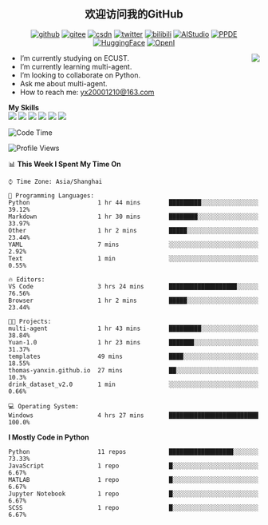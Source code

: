 <h2 align="center"> 欢迎访问我的GitHub</h2>

<p align="center">
  <a href="https://github.com/thomas-yanxin"><img src="https://img.shields.io/badge/GitHub-24292e" alt="github"></a>
  <a href="https://gitee.com/yanxin_thomas"><img src="https://img.shields.io/badge/Gitee-fe7300" alt="gitee"></a>
  <a href="https://blog.csdn.net/Mefishes"><img src="https://img.shields.io/badge/CSDN-cf000e" alt="csdn"></a>
  <a href="https://twitter.com/thomas_yanxin"><img src="https://img.shields.io/badge/Twitter-6495ED" alt="twitter"></a>
  <a href="https://space.bilibili.com/438539054?from=search&seid=8236420690670187274"><img src="https://img.shields.io/badge/-bilibili-blue" alt="bilibili"></a>
  <a href="https://aistudio.baidu.com/aistudio/personalcenter/thirdview/383005"><img src="https://img.shields.io/badge/-AIStudio-9cf" alt="AIStudio"></a>
  <a href="https://www.paddlepaddle.org.cn/ppdemd?n=/ppdemd/%E9%A2%9C%E9%91%AB"><img src="https://img.shields.io/badge/-PPDE-brightgreen" alt="PPDE"></a>
  <a href="https://huggingface.co/thomas-yanxin"><img src="https://img.shields.io/badge/-HuggingFace-yellow" alt="HuggingFace"></a>
  <a href="https://git.openi.org.cn/thomas-yanxin"><img src="https://img.shields.io/badge/-OpenI-337AFF" alt="OpenI"></a>
 
</p>

 <img align="right" src="https://github-readme-stats.vercel.app/api?username=thomas-yanxin&count_private=true&show_icons=true&bg_color=15,f2f7fd,E0EAFC" />


<!--
**thomas-yanxin/thomas-yanxin** is a  _special_  repository because its `README.md` (this file) appears on your GitHub profile.

Here are some ideas to get you started:
-->

-  I’m currently studying on ECUST.
-  I’m currently learning multi-agent.
-  I’m looking to collaborate on Python.
-  Ask me about multi-agent.
-  How to reach me: yx20001210@163.com


 **My Skills**  
![](https://img.shields.io/badge/-Python-3e74a2?style=flat-square&logo=Python&logoColor=fff)
![](https://img.shields.io/badge/-Matlab-FF4040?style=flat-square&logo=Matlab&logoColor=fff)
![](https://img.shields.io/badge/-Docker-2496ED?style=flat-square&logo=Docker&logoColor=fff)
![](https://img.shields.io/badge/-Linux-000000?style=flat-square&logo=Linux&logoColor=fff)
![](https://img.shields.io/badge/-MySQL-4479A1?style=flat-square&logo=MySQL&logoColor=fff)
![](https://img.shields.io/badge/-VScode-007ACC?style=flat-square&logo=VScode&logoColor=fff)

<!--START_SECTION:waka-->
![Code Time](http://img.shields.io/badge/Code%20Time-828%20hrs%2054%20mins-blue)

![Profile Views](http://img.shields.io/badge/Profile%20Views-250-blue)

📊 **This Week I Spent My Time On** 

```text
⌚︎ Time Zone: Asia/Shanghai

💬 Programming Languages: 
Python                   1 hr 44 mins        █████████░░░░░░░░░░░░░░░░   39.12% 
Markdown                 1 hr 30 mins        ████████░░░░░░░░░░░░░░░░░   33.97% 
Other                    1 hr 2 mins         █████░░░░░░░░░░░░░░░░░░░░   23.44% 
YAML                     7 mins              ░░░░░░░░░░░░░░░░░░░░░░░░░   2.92% 
Text                     1 min               ░░░░░░░░░░░░░░░░░░░░░░░░░   0.55%

🔥 Editors: 
VS Code                  3 hrs 24 mins       ███████████████████░░░░░░   76.56% 
Browser                  1 hr 2 mins         █████░░░░░░░░░░░░░░░░░░░░   23.44%

🐱‍💻 Projects: 
multi-agent              1 hr 43 mins        █████████░░░░░░░░░░░░░░░░   38.84% 
Yuan-1.0                 1 hr 23 mins        ███████░░░░░░░░░░░░░░░░░░   31.37% 
templates                49 mins             ████░░░░░░░░░░░░░░░░░░░░░   18.55% 
thomas-yanxin.github.io  27 mins             ██░░░░░░░░░░░░░░░░░░░░░░░   10.3% 
drink_dataset_v2.0       1 min               ░░░░░░░░░░░░░░░░░░░░░░░░░   0.66%

💻 Operating System: 
Windows                  4 hrs 27 mins       █████████████████████████   100.0%

```

**I Mostly Code in Python** 

```text
Python                   11 repos            ██████████████████░░░░░░░   73.33% 
JavaScript               1 repo              █░░░░░░░░░░░░░░░░░░░░░░░░   6.67% 
MATLAB                   1 repo              █░░░░░░░░░░░░░░░░░░░░░░░░   6.67% 
Jupyter Notebook         1 repo              █░░░░░░░░░░░░░░░░░░░░░░░░   6.67% 
SCSS                     1 repo              █░░░░░░░░░░░░░░░░░░░░░░░░   6.67%

```



<!--END_SECTION:waka-->

